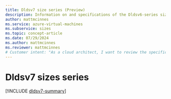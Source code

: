 ```yaml
---
title: Dldsv7 size series (Preview)
description: Information on and specifications of the Dldsv6-series sizes
author: mattmcinnes
ms.service: azure-virtual-machines
ms.subservice: sizes
ms.topic: concept-article
ms.date: 07/29/2024
ms.author: mattmcinnes
ms.reviewer: mattmcinnes
# Customer intent: "As a cloud architect, I want to review the specifications of the Dldsv6 size series, so that I can select the most appropriate virtual machine type for my application workloads and ensure optimal performance."
---
```


# Dldsv7 sizes series

[!INCLUDE [dldsv7-summary](./includes/dldsv7-series-summary.md)]
